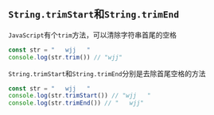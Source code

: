 ## `String.trimStart`和`String.trimEnd`

`JavaScript`有个`trim`方法，可以清除字符串首尾的空格

```js
const str = "   wjj   "
console.log(str.trim()) // "wjj"
```

`String.trimStart`和`String.trimEnd`分别是去除首尾空格的方法

```js
const str = "   wjj   "
console.log(str.trimStart()) // "wjj   "
console.log(str.trimEnd()) // "   wjj"
```

